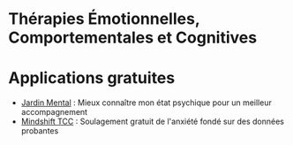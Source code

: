 <!-- Title: Thérapies Émotionnelles, Comportementales et Cognitives
     Menu: Pour les psychologues / TECC
     Description: Fiche sur les thérapies émotionnelles, comportementales et cognitives -->

# Thérapies Émotionnelles, Comportementales et Cognitives

<object class="schema" type="image/svg+xml" data="{ASSET:psycho/TECC.svg}"></object>

# Applications gratuites

- [Jardin Mental](https://jardinmental.fabrique.social.gouv.fr/) : Mieux connaître mon état psychique pour un meilleur accompagnement
- [Mindshift TCC](https://www.anxietycanada.com/fr/resources/mindshift-tcc/) : Soulagement gratuit de l'anxiété fondé sur des données probantes
